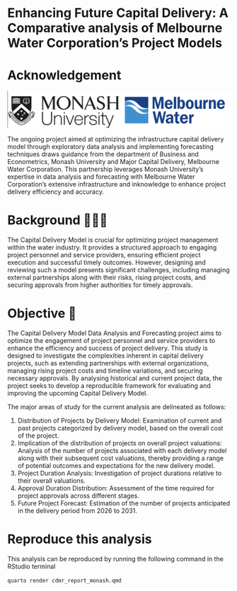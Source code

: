 


# Enhancing Future Capital Delivery: A Comparative analysis of Melbourne Water Corporation’s Project Models


# Acknowledgement


![](https://github.com/arinbaruah/capital_delivery_model_analysis/blob/main/org_logo.png)

The ongoing project aimed at optimizing the infrastructure capital delivery model through exploratory data analysis and implementing forecasting techniques draws guidance from the department of Business and Econometrics, Monash University and Major Capital Delivery, Melbourne Water Corporation. This partnership leverages Monash University’s expertise in data analysis and forecasting with Melbourne Water Corporation’s extensive infrastructure and inknowledge to enhance project delivery efficiency and accuracy.

# Background 🕵🏻‍♀️

The Capital Delivery Model is crucial for optimizing project management within the water industry. It provides a structured approach to engaging project personnel and service providers, ensuring efficient project execution and successful timely outcomes. However, designing and reviewing such a model presents significant challenges, including managing external partnerships along with their risks, rising project costs, and securing approvals from higher authorities for timely approvals.


# Objective 🎯

The Capital Delivery Model Data Analysis and Forecasting project aims to optimize the engagement of project personnel and service providers to enhance the efficiency and success of project delivery. This study is designed to investigate the complexities inherent in capital delivery projects, such as extending partnerships with external organizations, managing rising project costs and timeline variations, and securing necessary approvals. By analysing historical and current project data, the project seeks to develop a reproducible framework for evaluating and improving the upcoming Capital Delivery Model.

The major areas of study for the current analysis are delineated as follows:

1.	Distribution of Projects by Delivery Model: Examination of current and past projects categorized by delivery model, based on the overall cost of the project.
2.	Implication of the distribution of projects on overall project valuations: Analysis of the number of projects associated with each delivery model along with their subsequent cost valuations, thereby providing a range of potential outcomes and expectations for the new delivery model.
3.	Project Duration Analysis: Investigation of project durations relative to their overall valuations.
4.	Approval Duration Distribution: Assessment of the time required for project approvals across different stages.
5.	Future Project Forecast: Estimation of the number of projects anticipated in the delivery period from 2026 to 2031.

# Reproduce this analysis

This analysis can be reproduced by running the following command in the RStudio terminal

`quarto render cdmr_report_monash.qmd`
